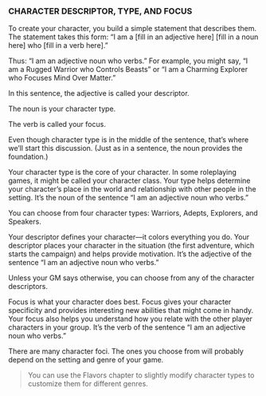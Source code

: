 ### CHARACTER DESCRIPTOR, TYPE, AND FOCUS

<!-- P, ID: 020082 -->

To create your character, you build a simple statement that describes them. The statement takes this form: “I am a [fill in an adjective here] [fill in a noun here] who [fill in a verb here].”

<!-- P, ID: 020083 -->

Thus: “I am an adjective noun who verbs.” For example, you might say, “I am a Rugged Warrior who Controls Beasts” or “I am a Charming Explorer who Focuses Mind Over Matter.”

<!-- P, ID: 020084 -->

In this sentence, the adjective is called your descriptor.

<!-- P, ID: 020085 -->

The noun is your character type.

<!-- P, ID: 020086 -->

The verb is called your focus.

<!-- P, ID: 020087 -->

Even though character type is in the middle of the sentence, that’s where we’ll start this discussion. (Just as in a sentence, the noun provides the foundation.)

<!-- P, ID: 020088 -->

Your character type is the core of your character. In some roleplaying games, it might be called your character class. Your type helps determine your character’s place in the world and relationship with other people in the setting. It’s the noun of the sentence “I am an adjective noun who verbs.”

<!-- P, ID: 020089 -->

You can choose from four character types: Warriors, Adepts, Explorers, and Speakers.

<!-- P, ID: 020090 -->

Your descriptor defines your character—it colors everything you do. Your descriptor places your character in the situation (the first adventure, which starts the campaign) and helps provide motivation. It’s the adjective of the sentence “I am an adjective noun who verbs.”

<!-- P, ID: 020091 -->

Unless your GM says otherwise, you can choose from any of the character descriptors.

<!-- P, ID: 020092 -->

Focus is what your character does best. Focus gives your character specificity and provides interesting new abilities that might come in handy. Your focus also helps you understand how you relate with the other player characters in your group. It’s the verb of the sentence “I am an adjective noun who verbs.”

<!-- P, ID: 020093 -->

There are many character foci. The ones you choose from will probably depend on the setting and genre of your game.

<!-- H, ID: 020094 -->

> You can use the Flavors chapter to slightly modify character types to customize them for different genres.

